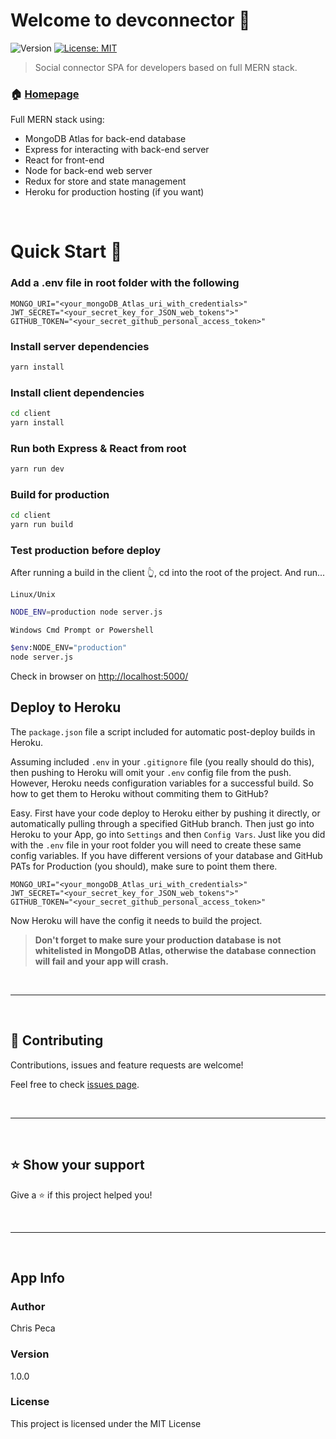# Welcome to devconnector 👋

![Version](https://img.shields.io/badge/version-1.0.0-blue.svg?cacheSeconds=2592000)
[![License: MIT](https://img.shields.io/badge/License-MIT-yellow.svg)](#)

> Social connector SPA for developers based on full MERN stack.

### 🏠 [Homepage](https://github.com/cdpeca/devconnector)

Full MERN stack using:

-   MongoDB Atlas for back-end database
-   Express for interacting with back-end server
-   React for front-end
-   Node for back-end web server
-   Redux for store and state management
-   Heroku for production hosting (if you want)

<br/>

# Quick Start 🚀

### Add a .env file in root folder with the following

```
MONGO_URI="<your_mongoDB_Atlas_uri_with_credentials>"
JWT_SECRET="<your_secret_key_for_JSON_web_tokens">"
GITHUB_TOKEN="<your_secret_github_personal_access_token>"
```

### Install server dependencies

```bash
yarn install
```

### Install client dependencies

```bash
cd client
yarn install
```

### Run both Express & React from root

```bash
yarn run dev
```

### Build for production

```bash
cd client
yarn run build
```

### Test production before deploy

After running a build in the client 👆, cd into the root of the project.
And run...

`Linux/Unix`

```bash
NODE_ENV=production node server.js
```

`Windows Cmd Prompt or Powershell`

```bash
$env:NODE_ENV="production"
node server.js
```

Check in browser on [http://localhost:5000/](http://localhost:5000/)

## Deploy to Heroku

The `package.json` file a script included for automatic post-deploy builds in Heroku.

Assuming included `.env` in your `.gitignore` file (you really should do this), then pushing to Heroku will omit your `.env` config file from the push.
However, Heroku needs configuration variables for a successful build.
So how to get them to Heroku without commiting them to GitHub?

Easy. First have your code deploy to Heroku either by pushing it directly, or automatically pulling through a specified GitHub branch. Then just go into Heroku to your App, go into `Settings` and then `Config Vars`. Just like you did with the `.env` file in your root folder you will need to create these same config variables. If you have different versions of your database and GitHub PATs for Production (you should), make sure to point them there.

```
MONGO_URI="<your_mongoDB_Atlas_uri_with_credentials>"
JWT_SECRET="<your_secret_key_for_JSON_web_tokens">"
GITHUB_TOKEN="<your_secret_github_personal_access_token>"
```

Now Heroku will have the config it needs to build the project.

> **Don't forget to make sure your production database is not whitelisted in MongoDB Atlas, otherwise the database connection will fail and your app will crash.**

<br/>

---

<br/>

## 🤝 Contributing

Contributions, issues and feature requests are welcome!

Feel free to check [issues page](https://github.com/cdpeca/devconnector/issues).

<br/>

---

<br/>

## ⭐️ Show your support

Give a ⭐️ if this project helped you!

<br/>

---

<br/>

## App Info

### Author

Chris Peca

### Version

1.0.0

### License

This project is licensed under the MIT License
